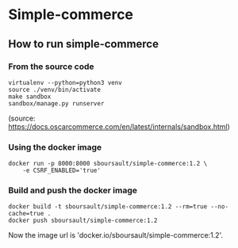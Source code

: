 # Simple-commerce

## How to run simple-commerce

### From the source code
    
    virtualenv --python=python3 venv  
    source ./venv/bin/activate
    make sandbox
    sandbox/manage.py runserver

(source: https://docs.oscarcommerce.com/en/latest/internals/sandbox.html)

### Using the docker image

	docker run -p 8000:8000 sboursault/simple-commerce:1.2 \
        -e CSRF_ENABLED='true'

### Build and push the docker image

    docker build -t sboursault/simple-commerce:1.2 --rm=true --no-cache=true .
    docker push sboursault/simple-commerce:1.2

Now the image url is 'docker.io/sboursault/simple-commerce:1.2'.
    
